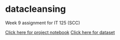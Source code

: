 # datacleansing
Week 9 assignment for IT 125 (SCC) 

[Click here for project notebook](datacleansing.ipynb)
[Click here for dataset](cleansed.csv)
